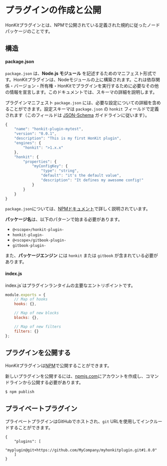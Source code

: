 # プラグインの作成と公開

HonKitプラグインとは、NPMで公開されている定義された規約に従ったノードパッケージのことです。

## 構造

#### package.json

`package.json` は、**Node.js モジュール** を記述するためのマニフェスト形式です。HonKitプラグインは、Nodeモジュールの上に構築されます。これは依存関係・バージョン・所有権・HonKitでプラグインを実行するために必要なその他の情報を宣言します。このドキュメントでは、スキーマの詳細を説明します。

プラグインマニフェスト `package.json` には、必要な設定についての詳細を含めることができます。設定スキーマは `package.json` の `honkit` フィールドで定義されます（このフィールドは [JSON-Schema](http://json-schema.org) ガイドラインに従います）。

```js
{
    "name": "honkit-plugin-mytest",
    "version": "0.0.1",
    "description": "This is my first HonKit plugin",
    "engines": {
        "honkit": ">1.x.x"
    },
    "honkit": {
        "properties": {
            "myConfigKey": {
                "type": "string",
                "default": "it's the default value",
                "description": "It defines my awesome config!"
            }
        }
    }
}
```

`package.json`については、[NPMドキュメント](https://docs.npmjs.com/files/package.json)で詳しく説明されています。

**パッケージ名**は、以下のパターンで始まる必要があります。

- `@<scope>/honkit-plugin-`
- `honkit-plugin-`
- `@<scope>/gitbook-plugin-`
- `gitbook-plugin-`

また、**パッケージエンジン** には `honkit` または `gitbook` が含まれている必要があります。

#### index.js

index.js`はプラグインランタイムの主要なエントリポイントです。

```js
module.exports = {
    // Map of hooks
    hooks: {},

    // Map of new blocks
    blocks: {},

    // Map of new filters
    filters: {}
};
```

## プラグインを公開する

HonKitプラグインは[NPM](https://www.npmjs.com)で公開することができます。

新しいプラグインを公開するには、[npmjs.com](https://www.npmjs.com)にアカウントを作成し、コマンドラインから公開する必要があります。

```
$ npm publish
```

## プライベートプラグイン

プライベートプラグインはGitHubでホストされ、`git` URLを使用してインクルードすることができます。

```
{
    "plugins": [
        "myplugin@git+https://github.com/MyCompany/myhonkitplugin.git#1.0.0"
    ]
}
```
